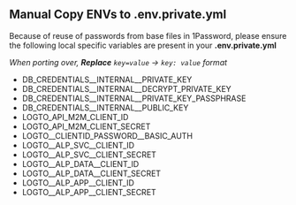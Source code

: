 ## Manual Copy ENVs to .env.private.yml

Because of reuse of passwords from base files in 1Password, please ensure the following local specific variables are present in your **.env.private.yml**

<i>When porting over, <b>Replace</b> `key=value` -> `key: value` format </i>

- DB_CREDENTIALS__INTERNAL__PRIVATE_KEY
- DB_CREDENTIALS__INTERNAL__DECRYPT_PRIVATE_KEY
- DB_CREDENTIALS__INTERNAL__PRIVATE_KEY_PASSPHRASE
- DB_CREDENTIALS__INTERNAL__PUBLIC_KEY
- LOGTO_API_M2M_CLIENT_ID
- LOGTO_API_M2M_CLIENT_SECRET
- LOGTO__CLIENTID_PASSWORD__BASIC_AUTH
- LOGTO__ALP_SVC__CLIENT_ID
- LOGTO__ALP_SVC__CLIENT_SECRET
- LOGTO__ALP_DATA__CLIENT_ID
- LOGTO__ALP_DATA__CLIENT_SECRET
- LOGTO__ALP_APP__CLIENT_ID
- LOGTO__ALP_APP__CLIENT_SECRET
